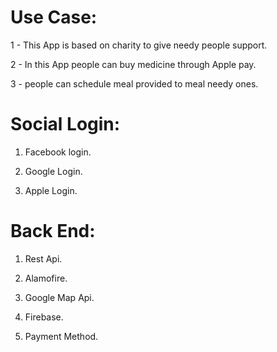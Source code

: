 # Use Case:
 1 - This App is based on charity to give needy people support. 
 
 2 - In this App people can buy medicine through Apple pay.
 
 3 - people can schedule meal provided to meal needy ones.

# Social Login:
1. Facebook login.

2. Google Login.

3. Apple Login.

# Back End:
1. Rest Api.

2. Alamofire.

3. Google Map Api.

4. Firebase.

5. Payment Method. 







